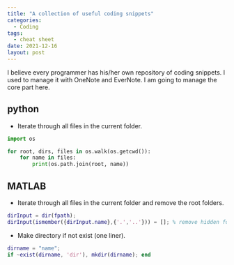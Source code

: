 ```yaml
---
title: "A collection of useful coding snippets"
categories:
  - Coding
tags:
  - cheat sheet
date: 2021-12-16
layout: post
---
```


I believe every programmer has his/her own repository of coding snippets. I used to manage it with OneNote and EverNote. I am going to manage the core part here.

## python

- Iterate through all files in the current folder.

```python
import os

for root, dirs, files in os.walk(os.getcwd()):
    for name in files:
        print(os.path.join(root, name))
```

## MATLAB

- Iterate through all files in the current folder and remove the root folders.

```matlab
dirInput = dir(fpath);
dirInput(ismember({dirInput.name},{'.','..'})) = []; % remove hidden folder
```

- Make directory if not exist (one liner).

```matlab
dirname = "name";
if ~exist(dirname, 'dir'), mkdir(dirname); end
```
